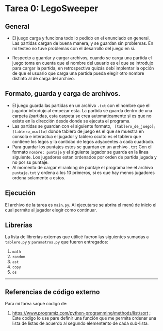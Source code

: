 # Tarea 0: LegoSweeper

## General
* El juego carga y funciona todo lo pedido en el enunciado en general. Las partidas cargan de buena manera, y se guardan sin problemas. En mi testeo no tuve problemas con el desarrollo del juego en si.

* Respecto a guardar y cargar archivos, cuando se carga una partida el juego toma en cuenta que el nombre del usuario es el que se introdujo para cargar la partida, en retrospectiva quizás debí implentar la opción de que el usuario que carga una partida pueda elegir otro nombre distinto al de carga del archivo. 

## Formato, guarda y carga de archivos.
* El juego guarda las partidas en un archivo ```.txt``` con el nombre que el jugador introdujo al empezar esta. La partida se guarda dentro de una carpeta /partidas, esta carpeta se crea automaticamente si es que no existe en la dirección desde donde se ejecuta el programa.
* Las partidas se guardan con el siguiente formato, ``` [tablero_de_juego];[tablero_oculto]``` donde tablero de juego es el que se muestra en consola e interactua el jugador y tablero oculto es el tablero que contiene los legos y la cantidad de legos adyacentes a cada cuadrado.
* Para guardar los puntajes estos se guardan en un archivo ```.txt```  Con el formato ```nombre: puntaje``` y el siguiente jugador se guarda en la linea siguiente. Los jugadores estan ordenados por orden de partida jugada y no por su puntaje.
* Al momento de cargar el ranking de puntaje el programa lee el archivo ```puntaje.txt``` y ordena a los 10 primeros, si es que hay menos jugadores ordena solamente a estos.


## Ejecución
El archivo de la tarea es  ```main.py```. Al ejecutarse se abrira el menú de inicio el cual permite al jugador elegir como continuar.

## Librerías
La lista de librerías externas que utilicé fueron las siguientes sumadas a ```tablero.py``` y ```parametros.py``` que fueron entregados:

1. ```math```
2. ```random```
3. ```ast```
4. ```copy```
5. ```os``` 
-------

## Referencias de código externo 

Para mi tarea saqué codigo de:
1. https://www.programiz.com/python-programming/methods/list/sort ; Este codigo lo use pare definir una función que me permita ordenar una lista de listas de acuerdo al segundo elementento de cada sub-lista.
   